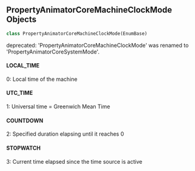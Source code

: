 ## PropertyAnimatorCoreMachineClockMode Objects

```python
class PropertyAnimatorCoreMachineClockMode(EnumBase)
```

deprecated: 'PropertyAnimatorCoreMachineClockMode' was renamed to 'PropertyAnimatorCoreSystemMode'.

<a id="unreal.PropertyAnimatorCoreMachineClockMode.LOCAL_TIME"></a>

#### LOCAL_TIME

0: Local time of the machine

<a id="unreal.PropertyAnimatorCoreMachineClockMode.UTC_TIME"></a>

#### UTC_TIME

1: Universal time = Greenwich Mean Time

<a id="unreal.PropertyAnimatorCoreMachineClockMode.COUNTDOWN"></a>

#### COUNTDOWN

2: Specified duration elapsing until it reaches 0

<a id="unreal.PropertyAnimatorCoreMachineClockMode.STOPWATCH"></a>

#### STOPWATCH

3: Current time elapsed since the time source is active

<a id="unreal.AvaBooleanMode"></a>
